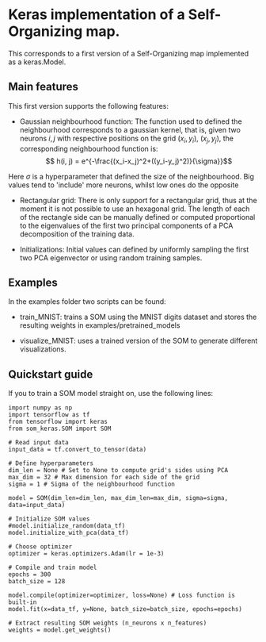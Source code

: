 # Keras implementation of a Self-Organizing map.

This corresponds to a first version of a Self-Organizing map implemented as a keras.Model.

## Main features

This first version supports the following features:

+ Gaussian neighbourhood function: The function used to defined the neighbourhood corresponds to a gaussian kernel, that is, given two neurons $i, j$ with respective positions on the grid $(x_i, y_i)$, $(x_j, y_j)$, the corresponding neighbourhood function is:
$$ h(i, j) = e^{-\frac{(x_i-x_j)^2+((y_i-y_j)^2)}{\sigma}}$$

Here $\sigma$ is a hyperparameter that defined the size of the neighbourhood. Big values tend to 'include' more neurons, whilst low ones do the opposite

+ Rectangular grid: There is only support for a rectangular grid, thus at the moment it is not possible to use an hexagonal grid. The length of each of the rectangle side can be manually defined or computed proportional to the eigenvalues of the first two principal components of a PCA decomposition of the training data.

+ Initializations: Initial values can defined by uniformly sampling the first two PCA eigenvector or using random training samples.

## Examples

In the examples folder two scripts can be found:

+ train_MNIST: trains a SOM using the MNIST digits dataset and stores the resulting weights in examples/pretrained_models

+ visualize_MNIST: uses a trained version of the SOM to generate different visualizations.

## Quickstart guide

If you to train a SOM model straight on, use the following lines:

```{python}
import numpy as np
import tensorflow as tf
from tensorflow import keras
from som_keras.SOM import SOM

# Read input data
input_data = tf.convert_to_tensor(data)

# Define hyperparameters
dim_len = None # Set to None to compute grid's sides using PCA
max_dim = 32 # Max dimension for each side of the grid
sigma = 1 # Sigma of the neighbourhood function

model = SOM(dim_len=dim_len, max_dim_len=max_dim, sigma=sigma, data=input_data)

# Initialize SOM values
#model.initialize_random(data_tf)
model.initialize_with_pca(data_tf)

# Choose optimizer
optimizer = keras.optimizers.Adam(lr = 1e-3)

# Compile and train model
epochs = 300
batch_size = 128

model.compile(optimizer=optimizer, loss=None) # Loss function is built-in
model.fit(x=data_tf, y=None, batch_size=batch_size, epochs=epochs)

# Extract resulting SOM weights (n_neurons x n_features)
weights = model.get_weights()
```

